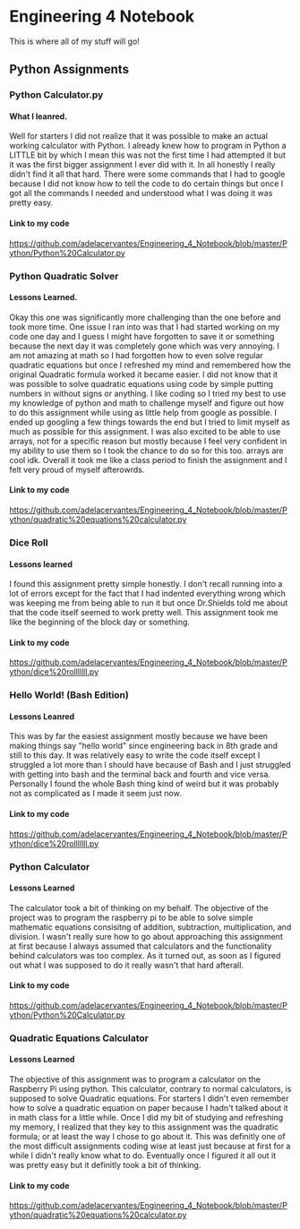 # Engineering 4 Notebook 
This is where all of my stuff will go!

## Python Assignments

### Python Calculator.py

#### What I leanred. 
Well for starters I did not realize that it was possible to make an actual working calculator with Python. I already knew how to program in Python a LITTLE bit by which I mean this was not the first time I had attempted it but it was the first bigger assignment I ever did with it. In all honestly I really didn't find it all that hard. There were some commands that I had to google because I did not know how to tell the code to do certain things but once I got all the commands I needed and understood what I was doing it was pretty easy. 

#### Link to my code
https://github.com/adelacervantes/Engineering_4_Notebook/blob/master/Python/Python%20Calculator.py

### Python Quadratic Solver

#### Lessons Learned.
Okay this one was significantly more challenging than the one before and took more time. One issue I ran into was that I had started working on my code one day and I guess I might have forgotten to save it or something because the next day it was completely gone which was very annoying. I am not amazing at math so I had forgotten how to even solve regular quadratic equations but once I refreshed my mind and remembered how the original Quadratic formula worked it became easier. I did not know that it was possible to solve quadratic equations using code by simple putting numbers in without signs or anything. I like coding so I tried my best to use my knowledge of python and math to challenge myself and figure out how to do this assignment while using as little help from google as possible. I ended up googling a few things towards the end but I tried to limit myself as much as possible for this assignment. I was also excited to be able to use arrays, not for a specific reason but mostly because I feel very confident in my ability to use them so I took the chance to do so for this too. arrays are cool idk. Overall it took me like a class period to finish the assignment and I felt very proud of myself afterowrds. 

#### Link to my code 
https://github.com/adelacervantes/Engineering_4_Notebook/blob/master/Python/quadratic%20equations%20calculator.py

### Dice Roll 

#### Lessons learned
I found this assignment pretty simple honestly. I don't recall running into a lot of errors except for the fact that I had indented everything wrong which was keeping me from being able to run it but once Dr.Shields told me about that the code itself seemed to work pretty well. This assignment took me like the beginning of the block day or something. 

#### Link to my code 
https://github.com/adelacervantes/Engineering_4_Notebook/blob/master/Python/dice%20rolllllll.py

### Hello World! (Bash Edition) 

#### Lessons Leanred 
This was by far the easiest assignment mostly because we have been making things say "hello world" since engineering back in 8th grade and still to this day. It was relatively easy to write the code itself except I struggled a lot more than I should have because of Bash and I just struggled with getting into bash and the terminal back and fourth and vice versa. Personally I found the whole Bash thing kind of weird but it was probably not as complicated as I made it seem just now. 

#### Link to my code
https://github.com/adelacervantes/Engineering_4_Notebook/blob/master/Python/dice%20rolllllll.py

### Python Calculator

#### Lessons Learned
The calculator took a bit of thinking on my behalf. The objective of the project was to program the raspberry pi to be able to solve simple mathematic equations consisitng of addition, subtraction, multiplication, and division. I wasn't really sure how to go about approaching this assignment at first because I always assumed that calculators and the functionality behind calculators was too complex. As it turned out, as soon as I figured out what I was supposed to do it really wasn't that hard afterall.

#### Link to my code
https://github.com/adelacervantes/Engineering_4_Notebook/blob/master/Python/Python%20Calculator.py

### Quadratic Equations Calculator

#### Lessons Learned
The objective of this assignment was to program a calculator on the Raspberry Pi using python. This calculator, contrary to normal calculators, is supposed to solve Quadratic equations. For starters I didn't even remember how to solve a quadratic equation on paper because I hadn't talked about it in math class for a little while. Once I did my bit of studying and refreshing my memory, I realized that they key to this assignment was the quadratic formula; or at least the way I chose to go about it. This was definitly one of the most difficult assignments coding wise at least just because at first for a while I didn't really know what to do. Eventually once I figured it all out it was pretty easy but it definitly took a bit of thinking.

#### Link to my code
https://github.com/adelacervantes/Engineering_4_Notebook/blob/master/Python/quadratic%20equations%20calculator.py
